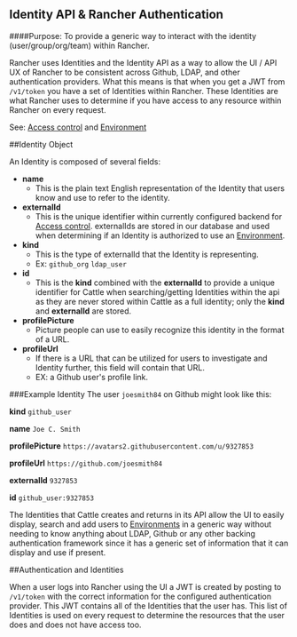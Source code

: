 Identity API & Rancher Authentication
------------
####Purpose: To provide a generic way to interact with the identity (user/group/org/team) within Rancher.

Rancher uses Identities and the Identity API as a way to allow the UI / API UX of Rancher to be consistent across Github,
 LDAP, and other authentication providers. What this means is that when you get a JWT from `/v1/token` you have a set of
 Identities within Rancher. These Identities are what Rancher uses to determine if you have access to any resource within
 Rancher on every request.
 
 See: [Access control](http://docs.rancher.com/rancher/configuration/access-control/) and [Environment](http://docs.rancher.com/rancher/concepts/#environments)

##Identity Object

An Identity is composed of several fields:

* **name** 
    * This is the plain text English representation of the Identity that users know and use to refer to the identity.
* **externalId**
    * This is the unique identifier within currently configured backend for [Access control](http://docs.rancher.com/rancher/configuration/access-control/).
    externalIds are stored in our database and used when determining if an Identity is authorized to use an [Environment](http://docs.rancher.com/rancher/concepts/#environments).
* **kind**
    * This is the type of externalId that the Identity is representing.
    * Ex: `github_org` `ldap_user`
* **id**
    * This is the **kind** combined with the **externalId** to provide a unique identifier for Cattle when searching/getting
    Identities within the api as they are never stored within Cattle as a full identity; only the **kind** and **externalId**
    are stored.
* **profilePicture**
    * Picture people can use to easily recognize this identity in the format of a URL. 
* **profileUrl**
    * If there is a URL that can be utilized for users to investigate and Identity further, this field will contain that URL.
    * EX: a Github user's profile link.

###Example Identity
The user `joesmith84` on Github might look like this:

**kind** `github_user`

**name** `Joe C. Smith`

**profilePicture** `https://avatars2.githubusercontent.com/u/9327853`

**profileUrl** `https://github.com/joesmith84`

**externalId** `9327853`

**id** `github_user:9327853`

The Identities that Cattle creates and returns in its API allow the UI to easily display, search and add users to [Environments](http://docs.rancher.com/rancher/concepts/#environments) 
in a generic way without needing to know anything about LDAP, Github or any other backing authentication framework since
it has a generic set of information that it can display and use if present. 

##Authentication and Identities

When a user logs into Rancher using the UI a JWT is created by posting to `/v1/token` with the correct information for
the configured authentication provider. This JWT contains all of the Identities that the user has. This list of Identities
is used on every request to determine the resources that the user does and does not have access too.
